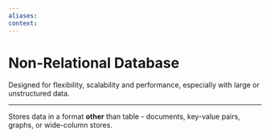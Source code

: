 ```yaml
---
aliases:
context:
---
```


# Non-Relational Database

Designed for flexibility, scalability and performance, especially with large or unstructured data.

---
Stores data in a format **other** than table - documents, key-value pairs, graphs, or wide-column stores.